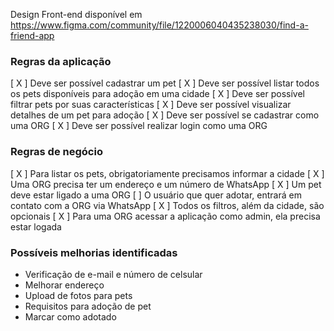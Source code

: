Design Front-end disponível em https://www.figma.com/community/file/1220006040435238030/find-a-friend-app

### Regras da aplicação

[ X ] Deve ser possível cadastrar um pet
[ X ] Deve ser possível listar todos os pets disponíveis para adoção em uma cidade
[ X ] Deve ser possível filtrar pets por suas características
[ X ] Deve ser possível visualizar detalhes de um pet para adoção
[ X ] Deve ser possível se cadastrar como uma ORG
[ X ] Deve ser possível realizar login como uma ORG

### Regras de negócio

[ X ] Para listar os pets, obrigatoriamente precisamos informar a cidade
[ X ] Uma ORG precisa ter um endereço e um número de WhatsApp
[ X ] Um pet deve estar ligado a uma ORG
[  ] O usuário que quer adotar, entrará em contato com a ORG via WhatsApp
[ X ] Todos os filtros, além da cidade, são opcionais
[ X ] Para uma ORG acessar a aplicação como admin, ela precisa estar logada


### Possíveis melhorias identificadas

- Verificação de e-mail e número de celsular
- Melhorar endereço
- Upload de fotos para pets
- Requisitos para adoção de pet
- Marcar como adotado